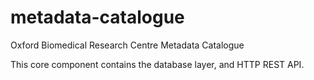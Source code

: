 # metadata-catalogue
Oxford Biomedical Research Centre Metadata Catalogue

This core component contains the database layer, and HTTP REST API.